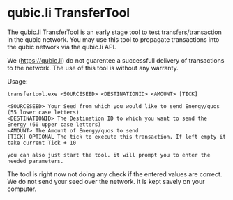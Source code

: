 # qubic.li TransferTool
The qubic.li TransferTool is an early stage tool to test transfers/transaction in the qubic network. You may use this tool to propagate transactions into the qubic network via the qubic.li API.

We (https://qubic.li) do not guarentee a successfull delivery of transactions to the network. The use of this tool is without any warranty.

Usage:

```
transfertool.exe <SOURCESEED> <DESTINATIONID> <AMOUNT> [TICK]

<SOURCESEED> Your Seed from which you would like to send Energy/quos (55 lower case letters)
<DESTINATIONID> The Destination ID to which you want to send the Energy (60 upper case letters)
<AMOUNT> The Amount of Energy/quos to send
[TICK] OPTIONAL The tick to execute this transaction. If left empty it take current Tick + 10

you can also just start the tool. it will prompt you to enter the needed parameters.

```

The tool is right now not doing any check if the entered values are correct. We do not send your seed over the network. it is kept savely on your computer.
